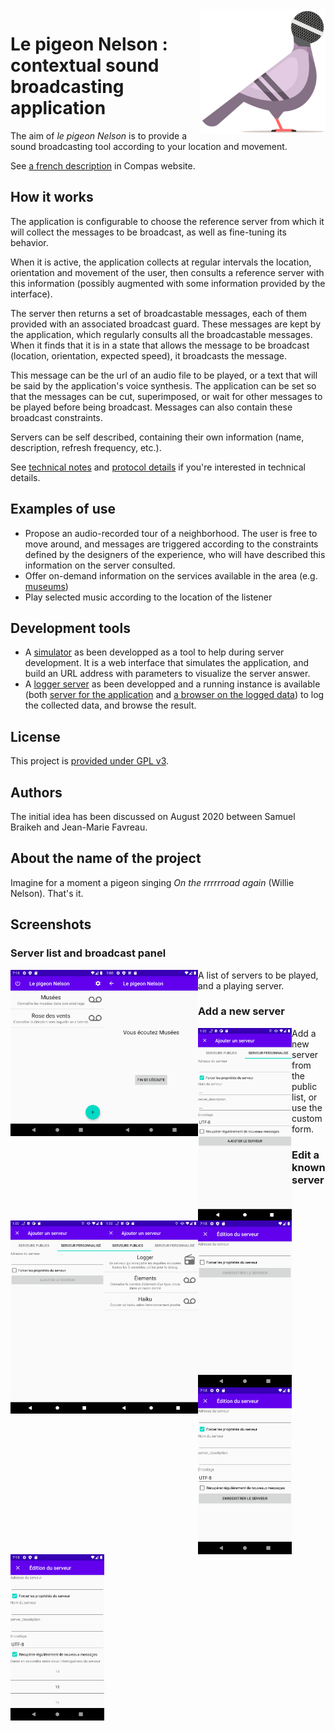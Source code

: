 <img src="./images/le-pigeon-nelson-logo.svg" width="200px" height="200px" alt="Logo du pigeon Nelson" align="right">

# Le pigeon Nelson : contextual sound broadcasting application

The aim of *le pigeon Nelson* is to provide a sound broadcasting tool according to your location and movement.

See [a french description](https://compas.limos.fr/le-pigeon-nelson/) in Compas website.

## How it works

The application is configurable to choose the reference server from which it will collect the messages to be broadcast, as well as fine-tuning its behavior.

When it is active, the application collects at regular intervals the location, orientation and movement of the user, then consults a reference server with this information (possibly augmented with some information provided by the interface). 

The server then returns a set of broadcastable messages, each of them provided with an associated broadcast guard. These messages are kept by the application, which regularly consults all the broadcastable messages. When it finds that it is in a state that allows the message to be broadcast (location, orientation, expected speed), it broadcasts the message.

This message can be the url of an audio file to be played, or a text that will be said by the application's voice synthesis. 
The application can be set so that the messages can be cut, superimposed, or wait for other messages to be played before being broadcast. Messages can also contain these broadcast constraints.

Servers can be self described, containing their own information (name, description, refresh frequency, etc.).


See [technical notes](technical-notes.md)  and [protocol details](protocol-details.md) if you're interested in technical details.

## Examples of use

* Propose an audio-recorded tour of a neighborhood. The user is free to move around, and messages are triggered according to the constraints defined by the designers of the experience, who will have described this information on the server consulted.
* Offer on-demand information on the services available in the area (e.g. [museums](https://github.com/jmtrivial/le-pigeon-nelson/blob/master/servers/museums.php))
* Play selected music according to the location of the listener

## Development tools

* A [simulator](https://jmtrivial.github.io/le-pigeon-nelson/tools/simulator.html) as been developped as a tool to help during server development. It is a web interface that simulates the application, and build an URL address with parameters to visualize the server answer.
* A [logger server](https://github.com/jmtrivial/le-pigeon-nelson/tree/master/servers/logger) as been developped and a running instance is available (both [server for the application](https://lepigeonnelson.jmfavreau.info/dev/log.php) and [a browser on the logged data](https://lepigeonnelson.jmfavreau.info/dev/logs/browse.php)) to log the collected data, and browse the result.

## License

This project is [provided under GPL v3](./LICENSE).

## Authors

The initial idea has been discussed on August 2020 between Samuel Braikeh and Jean-Marie Favreau.

## About the name of the project

Imagine for a moment a pigeon singing *On the rrrrrroad again* (Willie Nelson). That's it.

## Screenshots

### Server list and broadcast panel

<p width="100%">
  <a href="./images/Screenshot1.png"><img src="./images/Screenshot1.png" width="150px" alt="A list of servers to be played" align="left" margin="1em"></a>
  <a href="./images/Screenshot2.png"><img src="./images/Screenshot2.png" width="150px" alt="A playing server" align="left" margin="1em"></a>
</p>

A list of servers to be played, and a playing server.



### Add a new server

<p align="center">
  <a href="./images/Screenshot6.png"><img src="./images/Screenshot6.png" width="150px" alt="Add a new server from public list" align="left" margin="1em"></a>
  <a href="./images/Screenshot7.png"><img src="./images/Screenshot7.png" width="150px" alt="Add a new server from URL" align="left" margin="1em"></a>
  <a href="./images/Screenshot8.png"><img src="./images/Screenshot8.png" width="150px" alt="Add a new server from URL with details" align="left" margin="1em"></a>
</p>

Add a new server from the public list, or use the custom form.
  
 

### Edit a known server

<p align="center">
  <a href="./images/Screenshot3.png"><img src="./images/Screenshot3.png" width="150px" alt="Edit a server (simple)" align="left" margin="1em"></a>
  <a href="./images/Screenshot4.png"><img src="./images/Screenshot4.png" width="150px" alt="Edit a server (with details)" align="left" margin="1em"></a>
  <a href="./images/Screenshot5.png"><img src="./images/Screenshot5.png" width="150px" alt="Edit a server (with refresh delay)" align="left" margin="1em"></a>
</p>
